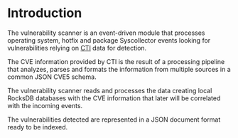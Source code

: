 # Introduction

The vulnerability scanner is an event-driven module that processes operating system, hotfix and package Syscollector events looking for vulnerabilities relying on [CTI](https://cti.som.com/vulnerabilities/cves) data for detection. 

The CVE information provided by CTI is the result of a processing pipeline that analyzes, parses and formats the information from multiple sources in a common JSON CVE5 schema.

The vulnerability scanner reads and processes the data creating local RocksDB databases with the CVE information that later will be correlated with the incoming events. 

The vulnerabilities detected are represented in a JSON document format ready to be indexed.
